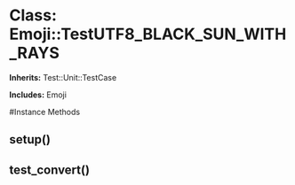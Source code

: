 # Class: Emoji::TestUTF8_BLACK_SUN_WITH_RAYS
**Inherits:** Test::Unit::TestCase
    
**Includes:** Emoji
  




#Instance Methods
## setup() [](#method-i-setup)

## test_convert() [](#method-i-test_convert)

